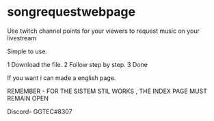 # songrequestwebpage

Use twitch channel points for your viewers to request music on your livestream

Simple to use.

1 Download the file.
2 Follow step by step.
3 Done

If you want i can made a english page.

REMEMBER - FOR THE SISTEM STIL WORKS , THE INDEX PAGE MUST REMAIN OPEN

Discord- GGTEC#8307

